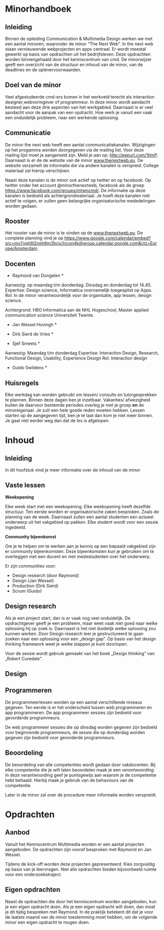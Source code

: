 # Minorhandboek

## Inleiding
Binnen de opleiding Communication & Multimedia Design werken we met een aantal minoren, waaronder de minor “The Next Web”. In the next web staan vernieuwende webprojecten en apps centraal. Er wordt meestal gewerkt op basis van opdrachten uit het bedrijfsleven. Deze opdrachten worden binnengehaald door het kenniscentrum van cmd. 
De minorwijzer geeft een overzicht van de structuur en inhoud van de minor, van de deadlines en de oplevervoorwaarden.

## Doel van de minor
Veel afgestudeerde cmd-ers komen in het werkveld terecht als interaction designer,webvormgever of programmeur. In deze minor wordt aandacht besteed aan deze drie aspecten van het werkgebied. Daarnaast is er veel aandacht voor de aanpak van een opdracht. Hoe werk je vanuit een vaak een onduidelijk probleem, naar een werkende oplossing. 

## Communicatie
De minor the next web heeft een aantal communicatiekanalen. Wijzigingen op het progamma worden doorgegeven via de mailing list. Voor deze mailing lijst moet je aangemeld zijn. Meld je aan op: http://eepurl.com/1tImP.
Daarnaast is er de de website van de minor www.thenextweb.eu. De website verzamelt de informatie die via andere kanalen is verspreid. College materiaal zal hierop verschijnen. 

Naast deze kanalen is de minor ook actief op twitter en op facebook. Op twitter onder het account @minorthenextweb, facebook als de groep https://www.facebook.com/groups/mtwncmd/. De informatie op deze kanalen is bedoeld als achtergrondmateriaal. Je hoeft deze kanalen niet actief te volgen, er zullen geen belangrijke organisatorische mededelingen worden gedaan.

## Rooster
Het rooster van de minor is te vinden op de www.thenextweb.eu. De complete planning vind je op https://www.google.com/calendar/embed?src=mo7vph6l2neh6m3bcju1ncon4k@group.calendar.google.com&ctz=Europe/Amsterdam.

## Docenten

* Raymond van Dongelen *

Aanwezig: op maandag t/m donderdag. Dinsdag en donderdag tot 14.45. 
Expertise: Design science, Informatica voornamelijk toegespitst op Apps. 
Rol: In de minor verantwoordelijk voor de organisatie, app lessen, design science.

Achtergrond: HBO Informatica aan de NHL Hogeschool, Master applied communication science Universiteit Twente.

* Jan Wessel Hovingh *

* Dirk Sierd de Vries *

* Sjef Smeets *

Aanwezig: Maandag t/m donderdag
Expertise: Interaction Design, Research, Functional Design, Usability, Experience Design
Rol: Interaction design 

* Guido Swildens *

## Huisregels
Elke werkdag kan worden gebruikt om lessen/ consults en tutorgesprekken te plannen. Binnen deze dagen ben je inzetbaar. Vakanties/ afwezigheid buiten de daarvoor bestemde periodes overleg je met je groep **en** de minoreigenaar. Je zult een hele goede reden moeten hebben.Lessen starten op de aangegeven tijd, ben je te laat dan kom je niet meer binnen. Je gaat niet eerder weg dan dat de les is afgelopen.

# Inhoud

## Inleiding
In dit hoofstuk vind je meer informatie over de inhoud van de minor

## Vaste lessen

**Weekopening** 

Elke week start met een weekopening. Elke weekopening heeft dezelfde structuur. Ten eerste worden er organisatorische zaken besproken. Zoals de planning van de week. Daarnaast zullen een aantal studenten een actueel onderwerp uit het vakgebied op pakken. Elke student wordt voor een sessie ingedeeld.

**Community bijeenkomst**

Om je te helpen om te werken aan je kennis op een bepaald vakgebied zijn er community bijeenkomsten. Deze bijeenkomsten kun je gebruiken om te overleggen met een docent en met medestudenten over het onderwerp.

Er zijn communities voor:
- Design research (door Raymond)
- Design (Jan Wessel)
- Production (Dirk Sierd)
- Scrum (Guido)

## Design research
Als je een project start, dan is er vaak nog veel onduidelijk. De opdrachtgever geeft je een probleem, maar weet vaak niet goed naar welke oplossing hij op zoek is. Daarnaast is het niet duidelijk welke oplossing zou kunnen werken. 
Door Design research leer je gestructureerd te gaan zoeken naar een oplossing voor een „design gap”. Op basis van het design thinking framework weet je welke stappen je kunt doorlopen.

Voor de sessie wordt gebruik gemaakt van het boek „Design thinking” van „Robert Curedale”. 

## Design

## Programmeren
De programmeerlessen worden op een aantal verschillende niveaus gegeven. 
Ten eerste is er het onderscheid tussen web programmeren en app programmeren. De app programmeer sessies zijn bedoeld voor gevorderde programmeurs. 

De web programmeer sessies die op dinsdag worden gegeven zijn bedoeld voor beginnende programmeurs, de sessie die op donderdag worden gegeven zijn bedoeld voor gevorderde programmeurs.  

## Beoordeling
De beoordeling van alle competenties wordt gedaan door vakdocenten. Bij elke competentie die je wilt laten beoordelen maak je een *verantwoording*. In deze verantwoording geef je puntsgewijs aan waarom je de competentie hebt behaald. Hierbij maak je gebruik van de behaviours van de competentie. 

Later in de minor zal over de procedure meer informatie worden verspreidt. 

# Opdrachten 
## AanbodVanuit het Kenniscentrum Multimedia worden er een aantal projecten aangeboden. De opdrachten zijn vooraf besproken met Raymond en Jan Wessel. 

Tijdens de kick-off worden deze projecten gepresenteerd. Kies zorgvuldig op basis van je leervragen. Niet alle opdrachten bieden bijvoorbeeld ruimte voor een onderzoekstraject.## Eigen opdrachtenNaast de opdrachten die door het kenniscentrum worden aangeboden, kun je een eigen opdracht doen. Als je een eigen opdracht wilt doen, dan moet je dit tijdig bespreken met Raymond. In de praktijk betekent dit dat je voor de laatste maand van de minor toestemming moet hebben, om de volgende minor een eigen opdracht te mogen doen.